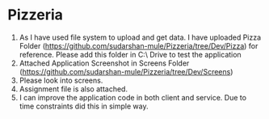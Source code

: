 # Pizzeria

1. As I have used file system to upload and get data. I have uploaded Pizza Folder (https://github.com/sudarshan-mule/Pizzeria/tree/Dev/Pizza) for reference. Please add this folder in C:\ Drive to test the application
2. Attached Application Screenshot in Screens Folder (https://github.com/sudarshan-mule/Pizzeria/tree/Dev/Screens)
3. Please look into screens.
4. Assignment file is also attached.
5. I can improve the application code in both client and service. Due to time constraints did this in simple way.
